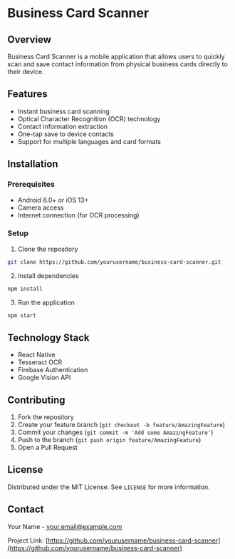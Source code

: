 # Business Card Scanner

## Overview
Business Card Scanner is a mobile application that allows users to quickly scan and save contact information from physical business cards directly to their device.

## Features
- Instant business card scanning
- Optical Character Recognition (OCR) technology
- Contact information extraction
- One-tap save to device contacts
- Support for multiple languages and card formats

## Installation
### Prerequisites
- Android 8.0+ or iOS 13+
- Camera access
- Internet connection (for OCR processing)

### Setup
1. Clone the repository
```bash
git clone https://github.com/yourusername/business-card-scanner.git
```

2. Install dependencies
```bash
npm install
```

3. Run the application
```bash
npm start
```

## Technology Stack
- React Native
- Tesseract OCR
- Firebase Authentication
- Google Vision API

## Contributing
1. Fork the repository
2. Create your feature branch (`git checkout -b feature/AmazingFeature`)
3. Commit your changes (`git commit -m 'Add some AmazingFeature'`)
4. Push to the branch (`git push origin feature/AmazingFeature`)
5. Open a Pull Request

## License
Distributed under the MIT License. See `LICENSE` for more information.

## Contact
Your Name - your.email@example.com

Project Link: [https://github.com/yourusername/business-card-scanner](https://github.com/yourusername/business-card-scanner)
